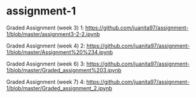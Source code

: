 # assignment-1

Graded Assignment (week 3) 1: 
https://github.com/juanita97/assignment-1/blob/master/assignment3-2-2.ipynb

Graded Assignment (week 4) 2: 
https://github.com/juanita97/assignment-1/blob/master/Assignment%20%234.ipynb

Graded Assignment (week 6) 3: 
https://github.com/juanita97/assignment-1/blob/master/Graded_assignment%203.ipynb

Graded Assignment (week 7) 4: 
https://github.com/juanita97/assignment-1/blob/master/Graded_assignment_2.ipynb

